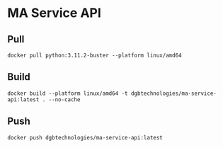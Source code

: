 # MA Service API


## Pull
```
docker pull python:3.11.2-buster --platform linux/amd64
```

## Build
```
docker build --platform linux/amd64 -t dgbtechnologies/ma-service-api:latest . --no-cache
```

## Push
```
docker push dgbtechnologies/ma-service-api:latest
```
